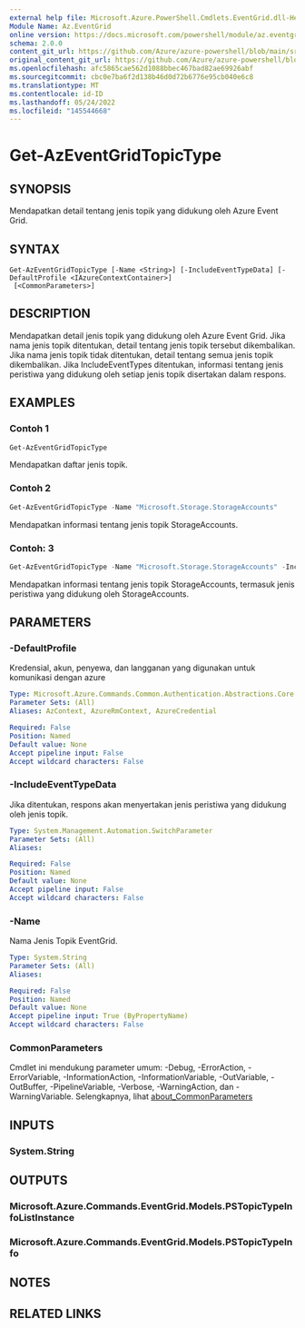 ```yaml
---
external help file: Microsoft.Azure.PowerShell.Cmdlets.EventGrid.dll-Help.xml
Module Name: Az.EventGrid
online version: https://docs.microsoft.com/powershell/module/az.eventgrid/get-azeventgridtopictype
schema: 2.0.0
content_git_url: https://github.com/Azure/azure-powershell/blob/main/src/EventGrid/EventGrid/help/Get-AzEventGridTopicType.md
original_content_git_url: https://github.com/Azure/azure-powershell/blob/main/src/EventGrid/EventGrid/help/Get-AzEventGridTopicType.md
ms.openlocfilehash: afc5865cae562d1088bbec467bad82ae69926abf
ms.sourcegitcommit: cbc0e7ba6f2d138b46d0d72b6776e95cb040e6c8
ms.translationtype: MT
ms.contentlocale: id-ID
ms.lasthandoff: 05/24/2022
ms.locfileid: "145544668"
---
```

# Get-AzEventGridTopicType

## SYNOPSIS
Mendapatkan detail tentang jenis topik yang didukung oleh Azure Event Grid.

## SYNTAX

```
Get-AzEventGridTopicType [-Name <String>] [-IncludeEventTypeData] [-DefaultProfile <IAzureContextContainer>]
 [<CommonParameters>]
```

## DESCRIPTION
Mendapatkan detail jenis topik yang didukung oleh Azure Event Grid.
Jika nama jenis topik ditentukan, detail tentang jenis topik tersebut dikembalikan.
Jika nama jenis topik tidak ditentukan, detail tentang semua jenis topik dikembalikan.
Jika IncludeEventTypes ditentukan, informasi tentang jenis peristiwa yang didukung oleh setiap jenis topik disertakan dalam respons.

## EXAMPLES

### Contoh 1
```powershell
Get-AzEventGridTopicType
```

Mendapatkan daftar jenis topik.

### Contoh 2
```powershell
Get-AzEventGridTopicType -Name "Microsoft.Storage.StorageAccounts"
```

Mendapatkan informasi tentang jenis topik StorageAccounts.

### Contoh: 3
```powershell
Get-AzEventGridTopicType -Name "Microsoft.Storage.StorageAccounts" -IncludeEventTypeData
```

Mendapatkan informasi tentang jenis topik StorageAccounts, termasuk jenis peristiwa yang didukung oleh StorageAccounts.

## PARAMETERS

### -DefaultProfile
Kredensial, akun, penyewa, dan langganan yang digunakan untuk komunikasi dengan azure

```yaml
Type: Microsoft.Azure.Commands.Common.Authentication.Abstractions.Core.IAzureContextContainer
Parameter Sets: (All)
Aliases: AzContext, AzureRmContext, AzureCredential

Required: False
Position: Named
Default value: None
Accept pipeline input: False
Accept wildcard characters: False
```

### -IncludeEventTypeData
Jika ditentukan, respons akan menyertakan jenis peristiwa yang didukung oleh jenis topik.

```yaml
Type: System.Management.Automation.SwitchParameter
Parameter Sets: (All)
Aliases:

Required: False
Position: Named
Default value: None
Accept pipeline input: False
Accept wildcard characters: False
```

### -Name
Nama Jenis Topik EventGrid.

```yaml
Type: System.String
Parameter Sets: (All)
Aliases:

Required: False
Position: Named
Default value: None
Accept pipeline input: True (ByPropertyName)
Accept wildcard characters: False
```

### CommonParameters
Cmdlet ini mendukung parameter umum: -Debug, -ErrorAction, -ErrorVariable, -InformationAction, -InformationVariable, -OutVariable, -OutBuffer, -PipelineVariable, -Verbose, -WarningAction, dan -WarningVariable. Selengkapnya, lihat [about_CommonParameters](http://go.microsoft.com/fwlink/?LinkID=113216)

## INPUTS

### System.String

## OUTPUTS

### Microsoft.Azure.Commands.EventGrid.Models.PSTopicTypeInfoListInstance

### Microsoft.Azure.Commands.EventGrid.Models.PSTopicTypeInfo

## NOTES

## RELATED LINKS
